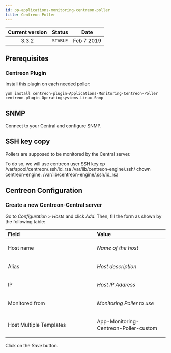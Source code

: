 ```yaml
---
id: pp-applications-monitoring-centreon-poller
title: Centreon Poller
---
```


| Current version | Status | Date |
| :-: | :-: | :-: |
| 3.3.2 | `STABLE` | Feb  7 2019 |

## Prerequisites
### Centreon Plugin
Install this plugin on each needed poller:

    yum install centreon-plugin-Applications-Monitoring-Centreon-Poller centreon-plugin-Operatingsystems-Linux-Snmp

## SNMP
Connect to your Central and configure SNMP.

## SSH key copy
Pollers are supposed to be monitored by the Central server.

To do so, we will use centreon user SSH key
    cp /var/spool/centreon/.ssh/id_rsa /var/lib/centreon-engine/.ssh/
    chown centreon-engine. /var/lib/centreon-engine/.ssh/id_rsa

## Centreon Configuration
### Create a new Centreon-Central server
Go to *Configuration &gt; Hosts* and click *Add*. Then, fill the form as shown by the following table:

<table>
<colgroup>
<col width="55%" />
<col width="44%" />
</colgroup>
<thead>
<tr class="header">
<th align="left">Field</th>
<th align="left">Value</th>
</tr>
</thead>
<tbody>
<tr class="odd">
<td align="left"><p>Host name</p></td>
<td align="left"><p><em>Name of the host</em></p></td>
</tr>
<tr class="even">
<td align="left"><p>Alias</p></td>
<td align="left"><p><em>Host description</em></p></td>
</tr>
<tr class="odd">
<td align="left"><p>IP</p></td>
<td align="left"><p><em>Host IP Address</em></p></td>
</tr>
<tr class="even">
<td align="left"><p>Monitored from</p></td>
<td align="left"><p><em>Monitoring Poller to use</em></p></td>
</tr>
<tr class="odd">
<td align="left"><p>Host Multiple Templates</p></td>
<td align="left"><p>App-Monitoring-Centreon-Poller-custom</p></td>
</tr>
</tbody>
</table>

Click on the *Save* button.

